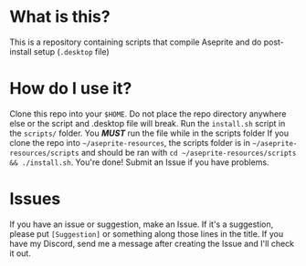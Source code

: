 # What is this?
This is a repository containing scripts that compile Aseprite and do post-install setup (`.desktop` file)

# How do I use it?
Clone this repo into your `$HOME`. Do not place the repo directory anywhere else or the script and .desktop file will break.
Run the `install.sh` script in the `scripts/` folder. You ***MUST*** run the file while in the scripts folder If you clone the repo into `~/aseprite-resources`, the scripts folder is in `~/aseprite-resources/scripts` and should be ran with `cd ~/aseprite-resources/scripts && ./install.sh`.
You're done! Submit an Issue if you have problems.

# Issues
If you have an issue or suggestion, make an Issue. If it's a suggestion, please put `[Suggestion]` or something along those lines in the title. If you have my Discord, send me a message after creating the Issue and I'll check it out.
 
